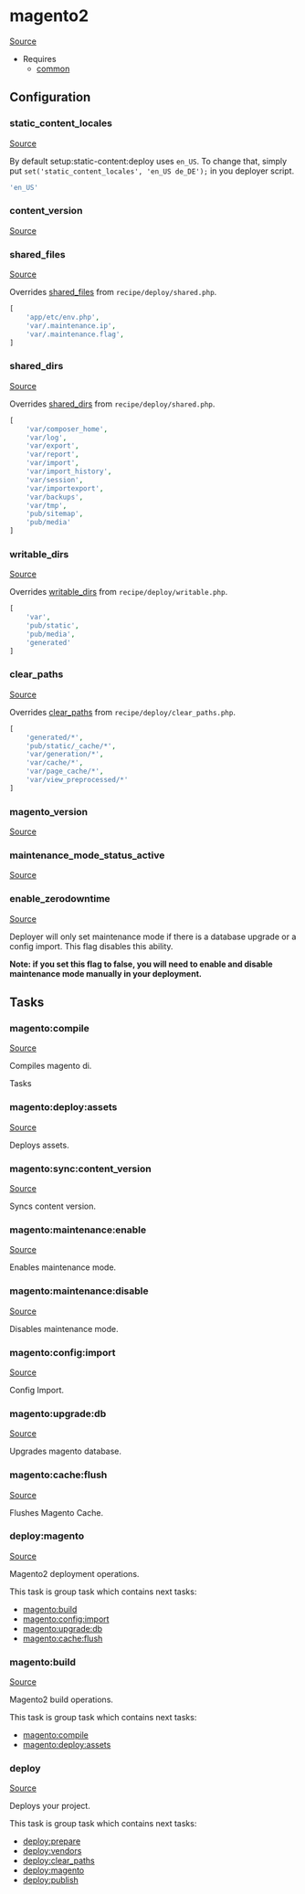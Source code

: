 <!-- DO NOT EDIT THIS FILE! -->
<!-- Instead edit recipe/magento2.php -->
<!-- Then run bin/docgen -->

# magento2

[Source](/recipe/magento2.php)

* Requires
  * [common](/docs/recipe/common.md)

## Configuration
### static_content_locales
[Source](https://github.com/deployphp/deployer/blob/master/recipe/magento2.php#L20)

By default setup:static-content:deploy uses `en_US`.
To change that, simply put `set('static_content_locales', 'en_US de_DE');`
in you deployer script.

```php title="Default value"
'en_US'
```


### content_version
[Source](https://github.com/deployphp/deployer/blob/master/recipe/magento2.php#L22)





### shared_files
[Source](https://github.com/deployphp/deployer/blob/master/recipe/magento2.php#L26)

Overrides [shared_files](/docs/recipe/deploy/shared.md#shared_files) from `recipe/deploy/shared.php`.



```php title="Default value"
[
    'app/etc/env.php',
    'var/.maintenance.ip',
    'var/.maintenance.flag',
]
```


### shared_dirs
[Source](https://github.com/deployphp/deployer/blob/master/recipe/magento2.php#L30)

Overrides [shared_dirs](/docs/recipe/deploy/shared.md#shared_dirs) from `recipe/deploy/shared.php`.



```php title="Default value"
[
    'var/composer_home',
    'var/log',
    'var/export',
    'var/report',
    'var/import',
    'var/import_history',
    'var/session',
    'var/importexport',
    'var/backups',
    'var/tmp',
    'pub/sitemap',
    'pub/media'
]
```


### writable_dirs
[Source](https://github.com/deployphp/deployer/blob/master/recipe/magento2.php#L44)

Overrides [writable_dirs](/docs/recipe/deploy/writable.md#writable_dirs) from `recipe/deploy/writable.php`.



```php title="Default value"
[
    'var',
    'pub/static',
    'pub/media',
    'generated'
]
```


### clear_paths
[Source](https://github.com/deployphp/deployer/blob/master/recipe/magento2.php#L50)

Overrides [clear_paths](/docs/recipe/deploy/clear_paths.md#clear_paths) from `recipe/deploy/clear_paths.php`.



```php title="Default value"
[
    'generated/*',
    'pub/static/_cache/*',
    'var/generation/*',
    'var/cache/*',
    'var/page_cache/*',
    'var/view_preprocessed/*'
]
```


### magento_version
[Source](https://github.com/deployphp/deployer/blob/master/recipe/magento2.php#L59)


### maintenance_mode_status_active
[Source](https://github.com/deployphp/deployer/blob/master/recipe/magento2.php#L66)


### enable_zerodowntime
[Source](https://github.com/deployphp/deployer/blob/master/recipe/magento2.php#L74)

Deployer will only set maintenance mode if there is a database upgrade or a config import. This flag
disables this ability.

**Note: if you set this flag to false, you will need to enable and disable maintenance mode manually in your
deployment.**



## Tasks

### magento:compile
[Source](https://github.com/deployphp/deployer/blob/master/recipe/magento2.php#L78)

Compiles magento di.

Tasks


### magento:deploy:assets
[Source](https://github.com/deployphp/deployer/blob/master/recipe/magento2.php#L85)

Deploys assets.




### magento:sync:content_version
[Source](https://github.com/deployphp/deployer/blob/master/recipe/magento2.php#L90)

Syncs content version.




### magento:maintenance:enable
[Source](https://github.com/deployphp/deployer/blob/master/recipe/magento2.php#L100)

Enables maintenance mode.




### magento:maintenance:disable
[Source](https://github.com/deployphp/deployer/blob/master/recipe/magento2.php#L105)

Disables maintenance mode.




### magento:config:import
[Source](https://github.com/deployphp/deployer/blob/master/recipe/magento2.php#L110)

Config Import.




### magento:upgrade:db
[Source](https://github.com/deployphp/deployer/blob/master/recipe/magento2.php#L145)

Upgrades magento database.




### magento:cache:flush
[Source](https://github.com/deployphp/deployer/blob/master/recipe/magento2.php#L172)

Flushes Magento Cache.




### deploy:magento
[Source](https://github.com/deployphp/deployer/blob/master/recipe/magento2.php#L177)

Magento2 deployment operations.




This task is group task which contains next tasks:
* [magento:build](/docs/recipe/magento2.md#magentobuild)
* [magento:config:import](/docs/recipe/magento2.md#magentoconfigimport)
* [magento:upgrade:db](/docs/recipe/magento2.md#magentoupgradedb)
* [magento:cache:flush](/docs/recipe/magento2.md#magentocacheflush)


### magento:build
[Source](https://github.com/deployphp/deployer/blob/master/recipe/magento2.php#L185)

Magento2 build operations.




This task is group task which contains next tasks:
* [magento:compile](/docs/recipe/magento2.md#magentocompile)
* [magento:deploy:assets](/docs/recipe/magento2.md#magentodeployassets)


### deploy
[Source](https://github.com/deployphp/deployer/blob/master/recipe/magento2.php#L191)

Deploys your project.




This task is group task which contains next tasks:
* [deploy:prepare](/docs/recipe/common.md#deployprepare)
* [deploy:vendors](/docs/recipe/deploy/vendors.md#deployvendors)
* [deploy:clear_paths](/docs/recipe/deploy/clear_paths.md#deployclear_paths)
* [deploy:magento](/docs/recipe/magento2.md#deploymagento)
* [deploy:publish](/docs/recipe/common.md#deploypublish)



